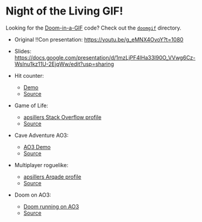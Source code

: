 # Night of the Living GIF!

Looking for the [Doom-in-a-GIF](https://archiveofourown.org/works/31295183) code? Check out the [`doomgif`](https://github.com/apsillers/living-gif/tree/main/doomgif) directory.

* Original !!Con presentation: https://youtu.be/g_eMNX4OvoY?t=1080

* Slides: https://docs.google.com/presentation/d/1mzLjPF4lHa33l90O_VVwg6Cz-Wslnu1kz11U-2EjqWw/edit?usp=sharing

* Hit counter:
  * [Demo](https://hitcounter.apsillers.repl.co/)
  * [Source](https://replit.com/@apsillers/hitcounter)

* Game of Life:
  * [apsillers Stack Overflow profile](https://stackoverflow.com/users/710446/apsillers)
  * [Source](https://github.com/apsillers/stacklife)

* Cave Adventure AO3:
  * [AO3 Demo](https://archiveofourown.org/works/31095317#game)
  * [Source](https://replit.com/@apsillers/iftest)

* Multiplayer roguelike:
  * [apsillers Arqade profile](https://gaming.stackexchange.com/users/87199/apsillers?tab=profile)
  * [Source](https://replit.com/@apsillers/rogue-gif)

* Doom on AO3:
  * [Doom running on AO3](https://archiveofourown.org/works/31295183)
  * [Source](https://github.com/apsillers/living-gif/tree/main/doomgif)
